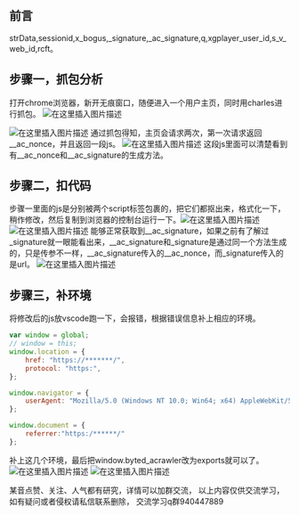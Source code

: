 

## 前言
strData,sessionid,x_bogus,_signature,_ac_signature,q,xgplayer_user_id,s_v_web_id,rcft。


## 步骤一，抓包分析
打开chrome浏览器，新开无痕窗口，随便进入一个用户主页，同时用charles进行抓包。
![在这里插入图片描述](https://img-blog.csdnimg.cn/c885b3c743934f0d8e848a181931a7ea.png)

![在这里插入图片描述](https://img-blog.csdnimg.cn/42d65c50943e4f3f8e5632a4f1ed5846.png)
	通过抓包得知，主页会请求两次，第一次请求返回__ac_nonce，并且返回一段js。
	![在这里插入图片描述](https://img-blog.csdnimg.cn/130ba347b3004402b7e2b37ad4834f49.png)
	这段js里面可以清楚看到有__ac_nonce和__ac_signature的生成方法。



## 步骤二，扣代码
步骤一里面的js是分别被两个script标签包裹的，把它们都抠出来，格式化一下，稍作修改，然后复制到浏览器的控制台运行一下。![在这里插入图片描述](https://img-blog.csdnimg.cn/5e2644a0e06d4c6d91809b7856bb4261.png)
![在这里插入图片描述](https://img-blog.csdnimg.cn/cf638a36ccc344a895cd778161a3ba35.png)
能够正常获取到__ac_signature，如果之前有了解过_signature就一眼能看出来，__ac_signature和_signature是通过同一个方法生成的，只是传参不一样，__ac_signature传入的__ac_nonce，而_signature传入的是url。
![在这里插入图片描述](https://img-blog.csdnimg.cn/9470587265614edb8bf40ab90e20964d.png)



## 步骤三，补环境
将修改后的js放vscode跑一下，会报错，根据错误信息补上相应的环境。

```javascript
var window = global;
// window = this;
window.location = {
    href: "https://*******/",
    protocol: "https:",
};

window.navigator = {
    userAgent: "Mozilla/5.0 (Windows NT 10.0; Win64; x64) AppleWebKit/537.36 (KHTML, like Gecko) Chrome/100.0.4896.60 Safari/537.36"
};

window.document = {
    referrer:"https:/******/"
};
```

补上这几个环境，最后把window.byted_acrawler改为exports就可以了。
![在这里插入图片描述](https://img-blog.csdnimg.cn/9deb3d021818438bb4c1d99e74c165e1.png)
![在这里插入图片描述](https://img-blog.csdnimg.cn/ec0b72f5f9834c02b233a5af24dcc679.png)

某音点赞、关注、人气都有研究，详情可以加群交流，
以上内容仅供交流学习，如有疑问或者侵权请私信联系删除，
交流学习q群940447889
